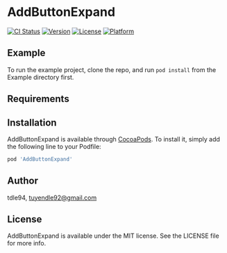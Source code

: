 # AddButtonExpand

[![CI Status](https://img.shields.io/travis/tdle94/AddButtonExpand.svg?style=flat)](https://travis-ci.org/tdle94/AddButtonExpand)
[![Version](https://img.shields.io/cocoapods/v/AddButtonExpand.svg?style=flat)](https://cocoapods.org/pods/AddButtonExpand)
[![License](https://img.shields.io/cocoapods/l/AddButtonExpand.svg?style=flat)](https://cocoapods.org/pods/AddButtonExpand)
[![Platform](https://img.shields.io/cocoapods/p/AddButtonExpand.svg?style=flat)](https://cocoapods.org/pods/AddButtonExpand)

## Example

To run the example project, clone the repo, and run `pod install` from the Example directory first.

## Requirements

## Installation

AddButtonExpand is available through [CocoaPods](https://cocoapods.org). To install
it, simply add the following line to your Podfile:

```ruby
pod 'AddButtonExpand'
```

## Author

tdle94, tuyendle92@gmail.com

## License

AddButtonExpand is available under the MIT license. See the LICENSE file for more info.
